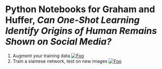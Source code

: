 # Python Notebooks for Graham and Huffer, _Can One-Shot Learning Identify Origins of Human Remains Shown on Social Media?_

1. Augment your training data [![Foo](https://colab.research.google.com/assets/colab-badge.svg)](https://colab.research.google.com/github/bonetrade/one-shot-learning/blob/master/augmenting_images_for_dataset.ipynb)
2. Train a siamese network, test on new images [![Foo](https://colab.research.google.com/assets/colab-badge.svg)](https://colab.research.google.com/github/bonetrade/one-shot-learning/blob/master/human_remains_one_shot_learning.ipynb)
